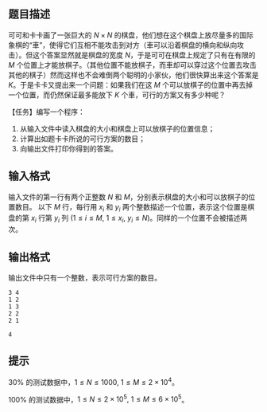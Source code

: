 ## 题目描述

可可和卡卡画了一张巨大的 $N \times N$ 的棋盘，他们想在这个棋盘上放尽量多的国际象棋的“車”，使得它们互相不能攻击到对方（車可以沿着棋盘的横向和纵向攻击）。但这个答案显然就是棋盘的宽度 $N$，于是可可在棋盘上规定了只有在有限的 $M$ 个位置上才能放棋子。（其他位置不能放棋子，而車却可以穿过这个位置去攻击其他的棋子）然而这样也不会难倒两个聪明的小家伙，他们很快算出来这个答案是 $K$。于是卡卡又提出来一个问题：如果我们在这 $M$ 个可以放棋子的位置中再去掉一个位置，而仍然保证最多能放下 $K$ 个車，可行的方案又有多少种呢？

【任务】编写一个程序：

1. 从输入文件中读入棋盘的大小和棋盘上可以放棋子的位置信息；
2. 计算出如题卡卡所说的可行方案的数目；
3. 向输出文件打印你得到的答案。

## 输入格式

输入文件的第一行有两个正整数 $N$ 和 $M$，分别表示棋盘的大小和可以放棋子的位置数目。 以下 $M$ 行，每行用 $x_i$ 和 $y_i$ 两个整数描述一个位置，表示这个位置是棋盘的第 $x_i$ 行第 $y_i$ 列 $(1 \leq i \leq M, \ 1 \leq x_i, \ y_i \leq N)$。同样的一个位置不会被描述两次。

## 输出格式

输出文件中只有一个整数，表示可行方案的数目。

```input1
3 4
1 2
1 3
2 2
2 1
```

```output1
4
```

## 提示

$30 \%$ 的测试数据中，$1 \leq N \leq 1000, \ 1 \leq M \leq 2 \times 10^4$。

$100 \%$ 的测试数据中，$1 \leq N \leq 2 \times 10^5, \ 1 \leq M \leq 6 \times 10^5$。

